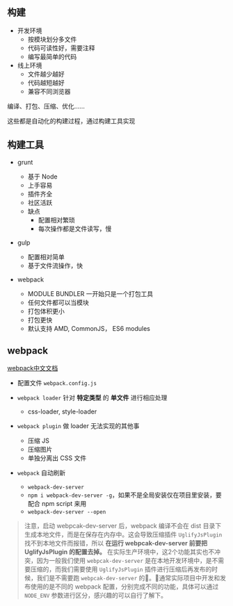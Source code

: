 ## 构建

- 开发环境
  - 按模块划分多文件
  - 代码可读性好，需要注释
  - 编写最简单的代码
- 线上环境
  - 文件越少越好
  - 代码越短越好
  - 兼容不同浏览器

编译、打包、压缩、优化……

这些都是自动化的构建过程，通过构建工具实现

## 构建工具

- grunt 
  - 基于 Node
  - 上手容易
  - 插件齐全
  - 社区活跃
  - 缺点
    - 配置相对繁琐
    - 每次操作都是文件读写，慢

- gulp
  - 配置相对简单
  - 基于文件流操作，快
- webpack
  - MODULE BUNDLER 一开始只是一个打包工具
  - 任何文件都可以当模块
  - 打包体积更小
  - 打包更快
  - 默认支持 AMD, CommonJS， ES6 modules

## webpack

[webpack中文文档](https://webpack.docschina.org/)

- 配置文件 `webpack.config.js`

- `webpack loader` 针对 **特定类型** 的 **单文件** 进行相应处理
  - css-loader, style-loader

- `webpack plugin` 做 loader 无法实现的其他事
  - 压缩 JS
  - 压缩图片
  - 单独分离出 CSS 文件

- `webpack` 自动刷新
  - `webpack-dev-server`
  - `npm i webpack-dev-server -g`，如果不是全局安装仅在项目里安装，要配合 npm script 来用
  - `webpack-dev-server --open`

> 注意，启动 webpcak-dev-server 后，webpack 编译不会在 dist 目录下生成本地文件，而是在保存在内存中。这会导致压缩插件 `UglifyJsPlugin` 找不到本地文件而报错，所以 **在运行 webpcak-dev-server 前要把 UglifyJsPlugin 的配置去掉。**
在实际生产环境中，这2个功能其实也不冲突，因为一般我们使用 `webpcak-dev-server` 是在本地开发环境中，是不需要压缩的，而我们需要使用 `UglifyJsPlugin` 插件进行压缩后再发布的时候，我们是不需要跑 `webpcak-dev-server` 的。通常实际项目中开发和发布使用的是不同的 webpack 配置，分别完成不同的功能，具体可以通过 `NODE_ENV` 参数进行区分，感兴趣的可以自行了解下。

